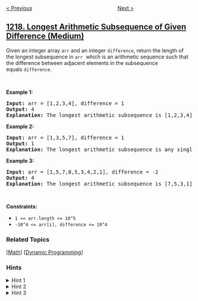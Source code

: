 <!--|This file generated by command(leetcode description); DO NOT EDIT.    |-->
<!--+----------------------------------------------------------------------+-->
<!--|@author    openset <openset.wang@gmail.com>                           |-->
<!--|@link      https://github.com/openset                                 |-->
<!--|@home      https://github.com/openset/leetcode                        |-->
<!--+----------------------------------------------------------------------+-->

[< Previous](https://github.com/openset/leetcode/tree/master/problems/play-with-chips "Play with Chips")
　　　　　　　　　　　　　　　　
[Next >](https://github.com/openset/leetcode/tree/master/problems/path-with-maximum-gold "Path with Maximum Gold")

## [1218. Longest Arithmetic Subsequence of Given Difference (Medium)](https://leetcode.com/problems/longest-arithmetic-subsequence-of-given-difference "最长定差子序列")

<p>Given an integer array <code>arr</code>&nbsp;and an integer <code><font face="monospace">difference</font></code>, return the length of the longest subsequence in <font face="monospace"><code>arr</code>&nbsp;</font>which is an arithmetic sequence such that the difference between adjacent elements in the subsequence equals&nbsp;<code>difference</code>.</p>

<p>&nbsp;</p>
<p><strong>Example 1:</strong></p>

<pre>
<strong>Input:</strong> arr = [1,2,3,4], difference = 1
<strong>Output:</strong> 4
<strong>Explanation: </strong>The longest arithmetic subsequence is [1,2,3,4].</pre>

<p><strong>Example 2:</strong></p>

<pre>
<strong>Input:</strong> arr = [1,3,5,7], difference = 1
<strong>Output:</strong> 1
<strong>Explanation: </strong>The longest arithmetic subsequence is any single element.
</pre>

<p><strong>Example 3:</strong></p>

<pre>
<strong>Input:</strong> arr = [1,5,7,8,5,3,4,2,1], difference = -2
<strong>Output:</strong> 4
<strong>Explanation: </strong>The longest arithmetic subsequence is [7,5,3,1].
</pre>

<p>&nbsp;</p>
<p><strong>Constraints:</strong></p>

<ul>
	<li><code>1 &lt;= arr.length &lt;= 10^5</code></li>
	<li><code>-10^4 &lt;= arr[i], difference &lt;= 10^4</code></li>
</ul>

### Related Topics
  [[Math](https://github.com/openset/leetcode/tree/master/tag/math/README.md)]
  [[Dynamic Programming](https://github.com/openset/leetcode/tree/master/tag/dynamic-programming/README.md)]

### Hints
<details>
<summary>Hint 1</summary>
Use dynamic programming.
</details>

<details>
<summary>Hint 2</summary>
Let dp[i] be the maximum length of a subsequence of the given difference whose last element is i.
</details>

<details>
<summary>Hint 3</summary>
dp[i] = 1 + dp[i-k]
</details>
